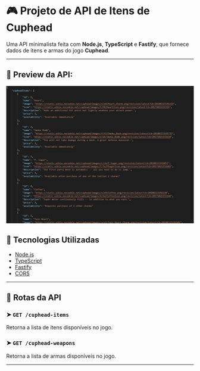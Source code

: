 # 🎮 Projeto de API de Itens de Cuphead

Uma API minimalista feita com **Node.js**, **TypeScript** e **Fastify**, que fornece dados de itens e armas do jogo **Cuphead**.

---
## 📸 Preview da API:
<img src="./public/images/preview-API.png"></img>

## 🚀 Tecnologias Utilizadas

- [Node.js](https://nodejs.org/)
- [TypeScript](https://www.typescriptlang.org/)
- [Fastify](https://www.fastify.io/)
- [CORS](https://developer.mozilla.org/pt-BR/docs/Web/HTTP/CORS)

---

## 🔗 Rotas da API

### ➤ `GET /cuphead-items`
Retorna a lista de itens disponíveis no jogo.

### ➤ `GET /cuphead-weapons`
Retorna a lista de armas disponíveis no jogo.

---

